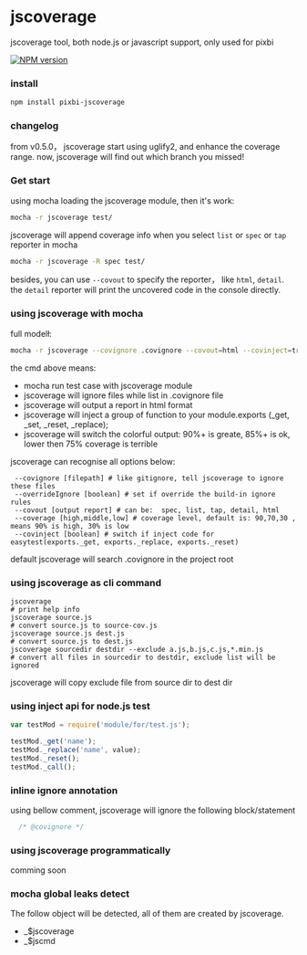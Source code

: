 jscoverage
==========

jscoverage tool, both node.js or javascript support, only used for pixbi

[![NPM version](https://badge.fury.io/js/pixbi-jscoverage.svg)](http://badge.fury.io/js/jscoverage)


### install

```sh
npm install pixbi-jscoverage
```

### changelog

from v0.5.0， jscoverage start using uglify2, and enhance the coverage range.
now, jscoverage will find out which branch you missed!

### Get start

using mocha loading the jscoverage module, then it's work:
```sh
mocha -r jscoverage test/
```

jscoverage will append coverage info when you select `list` or `spec` or `tap` reporter in mocha
```sh
mocha -r jscoverage -R spec test/
```

besides, you can use `--covout` to specify the reporter， like `html`, `detail`.
the `detail` reporter will print the uncovered code in the console directly.

### using jscoverage with mocha

full modelł:
```sh
mocha -r jscoverage --covignore .covignore --covout=html --covinject=true --coverage=90,85,75 test
```
the cmd above means:
  * mocha run test case with jscoverage module
  * jscoverage will ignore files while list in .covignore file
  * jscoverage will output a report in html format
  * jscoverage will inject a group of function to your module.exports (_get, _set, _reset, _replace);
  * jscoverage will switch the colorful output:  90%+ is greate, 85%+ is ok, lower then 75% coverage is terrible

jscoverage can recognise all options below:

```
 --covignore [filepath] # like gitignore, tell jscoverage to ignore these files
 --overrideIgnore [boolean] # set if override the build-in ignore rules
 --covout [output report] # can be:  spec, list, tap, detail, html
 --coverage [high,middle,low] # coverage level, default is: 90,70,30 , means 90% is high, 30% is low
 --covinject [boolean] # switch if inject code for easytest(exports._get, exports._replace, exports._reset)
```

default jscoverage will search .covignore in the project root

### using jscoverage as cli command

```shell
jscoverage
# print help info
jscoverage source.js
# convert source.js to source-cov.js
jscoverage source.js dest.js
# convert source.js to dest.js
jscoverage sourcedir destdir --exclude a.js,b.js,c.js,*.min.js
# convert all files in sourcedir to destdir, exclude list will be ignored
```
jscoverage will copy exclude file from source dir to dest dir

### using inject api for node.js test

```js
var testMod = require('module/for/test.js');

testMod._get('name');
testMod._replace('name', value);
testMod._reset();
testMod._call();
```
### inline ignore annotation

using bellow comment, jscoverage will ignore the following block/statement

```js
  /* @covignore */
```

### using jscoverage programmatically

comming soon

### mocha global leaks detect

The follow object will be detected, all of them are created by jscoverage.

  * _$jscoverage
  * _$jscmd

